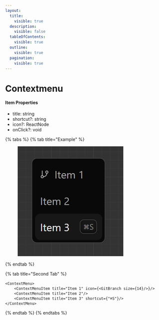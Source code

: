 ```yaml
---
layout:
  title:
    visible: true
  description:
    visible: false
  tableOfContents:
    visible: true
  outline:
    visible: true
  pagination:
    visible: true
---
```


# Contextmenu

#### Item Properties

* title: string
* shortcut?: string
* icon?: ReactNode
* onClick?: void



{% tabs %}
{% tab title="Example" %}
<figure><img src="../.gitbook/assets/image (1) (1) (1) (1).png" alt=""><figcaption></figcaption></figure>
{% endtab %}

{% tab title="Second Tab" %}
```tsx
<ContextMenu>
    <ContextMenuItem title="Item 1" icon={<GitBranch size={14}/>}/>
    <ContextMenuItem title="Item 2"/>
    <ContextMenuItem title="Item 3" shortcut={"⌘S"}/>
</ContextMenu>
```
{% endtab %}
{% endtabs %}

